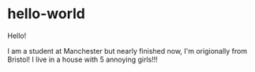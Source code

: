 # hello-world
Hello!

I am a student at Manchester but nearly finished now, I'm origionally from Bristol!
I live in a house with 5 annoying girls!!!
